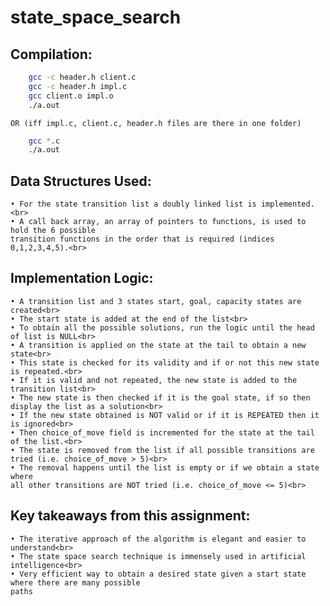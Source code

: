 # state_space_search

## Compilation:
```bash
    gcc -c header.h client.c
    gcc -c header.h impl.c
    gcc client.o impl.o
    ./a.out
```
    OR (iff impl.c, client.c, header.h files are there in one folder)
```bash
    gcc *.c
    ./a.out
```
## Data Structures Used:<br>
    • For the state transition list a doubly linked list is implemented.<br>
    • A call back array, an array of pointers to functions, is used to hold the 6 possible
    transition functions in the order that is required (indices 0,1,2,3,4,5).<br>

## Implementation Logic:<br>
    • A transition list and 3 states start, goal, capacity states are created<br>
    • The start state is added at the end of the list<br>
    • To obtain all the possible solutions, run the logic until the head of list is NULL<br>
    • A transition is applied on the state at the tail to obtain a new state<br>
    • This state is checked for its validity and if or not this new state is repeated.<br>
    • If it is valid and not repeated, the new state is added to the transition list<br>
    • The new state is then checked if it is the goal state, if so then display the list as a solution<br>
    • If the new state obtained is NOT valid or if it is REPEATED then it is ignored<br>
    • Then choice_of_move field is incremented for the state at the tail of the list.<br>
    • The state is removed from the list if all possible transitions are tried (i.e. choice_of_move > 5)<br>
    • The removal happens until the list is empty or if we obtain a state where
    all other transitions are NOT tried (i.e. choice_of_move <= 5)<br>

## Key takeaways from this assignment:<br>
    • The iterative approach of the algorithm is elegant and easier to understand<br>
    • The state space search technique is immensely used in artificial intelligence<br>
    • Very efficient way to obtain a desired state given a start state where there are many possible
    paths